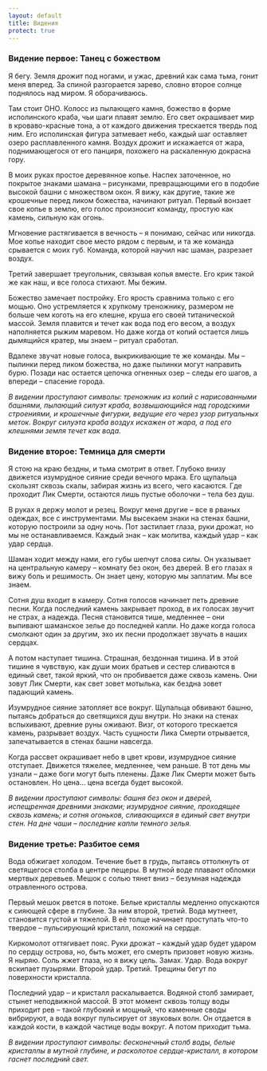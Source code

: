 ```yaml
---
layout: default
title: Видения
protect: true
---
```


### Видение первое: Танец с божеством

Я бегу. Земля дрожит под ногами, и ужас, древний как сама тьма, гонит меня вперед. За спиной разгорается зарево, словно второе солнце поднялось над миром. Я оборачиваюсь.

Там стоит ОНО. Колосс из пылающего камня, божество в форме исполинского краба, чьи шаги плавят землю. Его свет окрашивает мир в кроваво-красные тона, а от каждого движения трескается твердь под ним. Его исполинская фигура затмевает небо, каждый шаг оставляет озеро расплавленного камня. Воздух дрожит и искажается от жара, поднимающегося от его панциря, похожего на раскаленную докрасна гору.

В моих руках простое деревянное копье. Наспех заточенное, но покрытое знаками шамана – рисунками, превращающими его в подобие высокой башни с множеством окон. Я вижу, как другие, такие же крошечные перед ликом божества, начинают ритуал. Первый вонзает свое копье в землю, его голос произносит команду, простую как камень, сильную как огонь.

Мгновение растягивается в вечность – я понимаю, сейчас или никогда. Мое копье находит свое место рядом с первым, и та же команда срывается с моих губ. Команда, которой научил нас шаман, разрезает воздух.

Третий завершает треугольник, связывая копья вместе. Его крик такой же как наш, и все голоса стихают. Мы бежим.

Божество замечает постройку. Его ярость сравнима только с его мощью. Оно устремляется к хрупкому треножнику, размером не больше чем коготь на его клешне, круша его своей титанической массой. Земля плавится и течет как вода под его весом, а воздух наполняется рыжим маревом. Но даже когда от копий остается лишь дымящийся кратер, мы знаем – ритуал сработал.

Вдалеке звучат новые голоса, выкрикивающие те же команды. Мы – пылинки перед ликом божества, но даже пылинки могут направить бурю. Позади нас остается цепочка огненных озер – следы его шагов, а впереди – спасение города.

*В видении проступают символы: треножник из копий с нарисованными башнями, пылающий силуэт краба, возвышающийся над городскими строениями, и крошечные фигурки, ведущие его через узор ритуальных меток. Вокруг силуэта краба воздух искажен от жара, а под его клешнями земля течет как вода.*

### Видение второе: Темница для смерти

Я стою на краю бездны, и тьма смотрит в ответ. Глубоко внизу движется изумрудное сияние среди вечного мрака. Его щупальца скользят сквозь скалы, забирая жизнь из всего, чего касаются. Где проходит Лик Смерти, остаются лишь пустые оболочки – тела без душ.

В руках я держу молот и резец. Вокруг меня другие – все в рваных одеждах, все с инструментами. Мы высекаем знаки на стенах башни, которую построили за одну ночь. Пот застилает глаза, руки дрожат, но мы не останавливаемся. Каждый знак – как молитва, каждый удар – как удар сердца.

Шаман ходит между нами, его губы шепчут слова силы. Он указывает на центральную камеру – комнату без окон, без дверей. В его глазах я вижу боль и решимость. Он знает цену, которую мы заплатим. Мы все знаем.

Сотня душ входит в камеру. Сотня голосов начинает петь древние песни. Когда последний камень закрывает проход, в их голосах звучит не страх, а надежда. Песня становится тише, медленнее – они выпивают шаманское зелье до последней капли. Но даже когда голоса смолкают один за другим, эхо их песни продолжает звучать в наших сердцах.

А потом наступает тишина. Страшная, бездонная тишина. И в этой тишине я чувствую, как души моих братьев и сестер сливаются в единый свет, такой яркий, что он пробивается даже сквозь камень. Они зовут Лик Смерти, как свет зовет мотылька, как бездна зовет падающий камень.

Изумрудное сияние затопляет все вокруг. Щупальца обвивают башню, пытаясь добраться до светящихся душ внутри. Но знаки на стенах вспыхивают, древние руны оживают. Визг, от которого трескается камень, разрывает воздух. Часть сущности Лика Смерти отрывается, запечатывается в стенах башни навсегда.

Когда рассвет окрашивает небо в цвет крови, изумрудное сияние отступает. Движется тяжелее, медленнее, чем раньше. В тот день мы узнали – даже боги могут быть пленены. Даже Лик Смерти может быть остановлен. Но цена... цена всегда будет высокой.

*В видении проступают символы: башня без окон и дверей, испещренная древними знаками; изумрудное сияние, проходящее сквозь камень; и сотня огоньков, сливающихся в единый свет внутри стен. На дне чаши – последние капли темного зелья.*

### Видение третье: Разбитое семя

Вода обжигает холодом. Течение бьет в грудь, пытаясь оттолкнуть от светящегося столба в центре пещеры. В мутной воде плавают обломки мертвых деревьев. Мешок с солью тянет вниз – безумная надежда отравленного острова.

Первый мешок рвется в потоке. Белые кристаллы медленно опускаются к сияющей сфере в глубине. За ним второй, третий. Вода мутнеет, становится густой и тяжелой. В её толще начинает проступать что-то твердое – пульсирующий кристалл, похожий на сердце.

Киркомолот оттягивает пояс. Руки дрожат – каждый удар будет ударом по сердцу острова, но, быть может, его смерть призовет новую жизнь. Я ныряю. Соль жжет глаза, но я вижу цель. Замах. Удар. Вода вокруг вскипает пузырями. Второй удар. Третий. Трещины бегут по поверхности кристалла.

Последний удар – и кристалл раскалывается. Водяной столб замирает, стынет неподвижной массой. В этот момент сквозь толщу воды приходит рев – такой глубокий и мощный, что каменные своды вибрируют, а вода вокруг пульсирует от звуковых волн. Он отдается в каждой кости, в каждой частице воды вокруг. А потом приходит тьма.

*В видении проступают символы: бесконечный столб воды, белые кристаллы в мутной глубине, и расколотое сердце-кристалл, в котором гаснет последний свет.*


